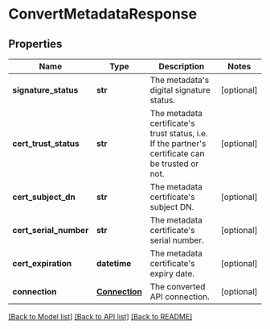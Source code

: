 # ConvertMetadataResponse

## Properties
Name | Type | Description | Notes
------------ | ------------- | ------------- | -------------
**signature_status** | **str** | The metadata&#39;s digital signature status. | [optional] 
**cert_trust_status** | **str** | The metadata certificate&#39;s trust status, i.e. If the partner&#39;s certificate can be trusted or not. | [optional] 
**cert_subject_dn** | **str** | The metadata certificate&#39;s subject DN. | [optional] 
**cert_serial_number** | **str** | The metadata certificate&#39;s serial number. | [optional] 
**cert_expiration** | **datetime** | The metadata certificate&#39;s expiry date. | [optional] 
**connection** | [**Connection**](Connection.md) | The converted API connection. | [optional] 

[[Back to Model list]](../README.md#documentation-for-models) [[Back to API list]](../README.md#documentation-for-api-endpoints) [[Back to README]](../README.md)


